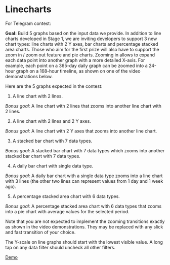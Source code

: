 # Linecharts
For Telegram contest:

**Goal:** Build 5 graphs based on the input data we provide. In addition to line charts developed in Stage 1, we are inviting developers to support 3 new chart types: line charts with 2 Y axes, bar charts and percentage stacked area charts.
Those who aim for the first prize will also have to support the zoom in / zoom out feature and pie charts. Zooming in allows to expand each data point into another graph with a more detailed X-axis. For example, each point on a 365-day daily graph can be zoomed into a 24-hour graph on a 168-hour timeline, as shown on one of the video demonstrations below.

Here are the 5 graphs expected in the contest:

1. A line chart with 2 lines.

*Bonus goal:* A line chart with 2 lines that zooms into another line chart with 2 lines.

2. A line chart with 2 lines and 2 Y axes. 

*Bonus goal:* A line chart with 2 Y axes that zooms into another line chart.

3. A stacked bar chart with 7 data types.

*Bonus goal:* A stacked bar chart with 7 data types which zooms into another stacked bar chart with 7 data types.

4. A daily bar chart with single data type.

*Bonus goal:* A daily bar chart with a single data type zooms into a line chart with 3 lines (the other two lines can represent values from 1 day and 1 week ago).

5. A percentage stacked area chart with 6 data types.

*Bonus goal:* A percentage stacked area chart with 6 data types that zooms into a pie chart with average values for the selected period.

Note that you are not expected to implement the zooming transitions exactly as shown in the video demonstrations. They may be replaced with any slick and fast transition of your choice.

The Y-scale on line graphs should start with the lowest visible value. A long tap on any data filter should uncheck all other filters. 

[Demo](https://anteex.github.io/linecharts/index.html)